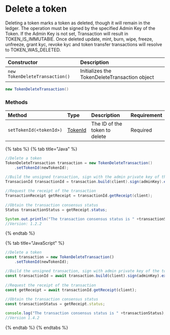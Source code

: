 # Delete a token

Deleting a token marks a token as deleted, though it will remain in the ledger. The operation must be signed by the specified Admin Key of the Token. If the Admin Key is not set, Transaction will result in TOKEN\_IS\_IMMUTABlE. Once deleted update, mint, burn, wipe, freeze, unfreeze, grant kyc, revoke kyc and token transfer transactions will resolve to TOKEN\_WAS\_DELETED.

| Constructor | Description |
| :--- | :--- |
| `new TokenDeleteTransaction()` | Initializes the TokenDeleteTransaction object |

```java
new TokenDeleteTransaction()
```

### Methods

| Method | Type | Description | Requirement |
| :--- | :--- | :--- | :--- |
| `setTokenId(<tokenId>)` | [TokenId](token-id.md) | The ID of the token to delete | Required |

{% tabs %}
{% tab title="Java" %}
```java
//Delete a token
TokenDeleteTransaction transaction = new TokenDeleteTransaction()
    .setTokenId(newTokenId);

//Build the unsigned transaction, sign with the admin private key of the account, submit the transaction to a Hedera network
TransacionId transactionId = transaction.build(client).sign(adminKey).execute(client);
    
//Request the receipt of the transaction
TransactionReceipt getReceipt = transactionId.getReceipt(client);
    
//Obtain the transaction consensus status
Status transactionStatus = getReceipt.status;

System.out.println("The transaction consensus status is " +transactionStatus);
//Version: 1.2.2
```
{% endtab %}

{% tab title="JavaScript" %}
```javascript
//Delete a token
const transaction = new TokenDeleteTransaction()
    .setTokenId(newTokenId);

//Build the unsigned transaction, sign with admin private key of the token, submit the transaction to a Hedera network
const transactionId = await transaction.build(client).sign(adminKey).execute(client);
    
//Request the receipt of the transaction
const getReceipt = await transactionId.getReceipt(client);
    
//Obtain the transaction consensus status
const transactionStatus = getReceipt.status;

console.log("The transaction consensus status is " +transactionStatus);
//Version 1.4.2
```
{% endtab %}
{% endtabs %}



